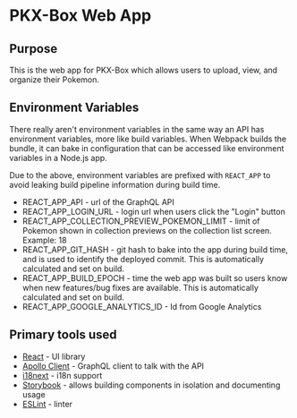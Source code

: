 # PKX-Box Web App

## Purpose

This is the web app for PKX-Box which allows users to upload, view, and organize their Pokemon.

## Environment Variables

There really aren't environment variables in the same way an API has environment variables, more like build variables. When Webpack builds the bundle, it can bake in configuration that can be accessed like environment variables in a Node.js app.

Due to the above, environment variables are prefixed with `REACT_APP` to avoid leaking build pipeline information during build time.

- REACT_APP_API - url of the GraphQL API
- REACT_APP_LOGIN_URL - login url when users click the "Login" button
- REACT_APP_COLLECTION_PREVIEW_POKEMON_LIMIT - limit of Pokemon shown in collection previews on the collection list screen. Example: 18
- REACT_APP_GIT_HASH - git hash to bake into the app during build time, and is used to identify the deployed commit. This is automatically calculated and set on build.
- REACT_APP_BUILD_EPOCH - time the web app was built so users know when new features/bug fixes are available. This is automatically calculated and set on build.
- REACT_APP_GOOGLE_ANALYTICS_ID - Id from Google Analytics

## Primary tools used

- [React](https://reactjs.org/) - UI library
- [Apollo Client](https://www.apollographql.com/docs/react/) - GraphQL client to talk with the API
- [i18next](https://www.i18next.com/) - i18n support
- [Storybook](https://storybook.js.org/) - allows building components in isolation and documenting usage
- [ESLint](https://eslint.org/) - linter
